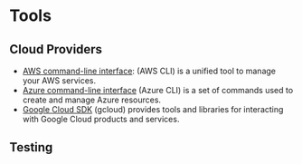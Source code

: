 # Tools

## Cloud Providers

* [AWS command-line interface](broken-reference): (AWS CLI) is a unified tool to manage your AWS services.
* [Azure command-line interface](broken-reference) (Azure CLI) is a set of commands used to create and manage Azure resources.
* [Google Cloud SDK](broken-reference) (gcloud) provides tools and libraries for interacting with Google Cloud products and services.

## Testing


